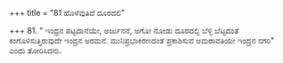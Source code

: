 +++
title = "81 ಹೊಳೆವುತಿದೆ ದೂರದಲಿ"

+++
81. " ಇಂದ್ರನ ಪಟ್ಟದಾನೆಯೇ,  ಅರ್ಜುನನೆ, ಅಗೋ ನೋಡು ದೂರದಲ್ಲಿ ಬೆಳ್ಳಿ ಬೆಟ್ಟದಂತೆ ಕಂಗೊಳಿಸುತ್ತಿರುವುದೇ ಇಂದ್ರನ ಅರಮನೆ.  ಮುನಿಪ್ರಭಾಕಿರಣದಂತೆ ಪ್ರಕಾಶಿಸುವ ಅಮರಾವತಿಯೇ ಇಂದ್ರನ ನಗರಿ" ಎಂದು ತೋರಿಸಿದನು.